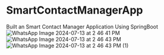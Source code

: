 # SmartContactManagerApp
Built an Smart Contact Manager Application Using SpringBoot
![WhatsApp Image 2024-07-13 at 2 46 41 PM](https://github.com/user-attachments/assets/27db11f5-cbd2-4da6-9408-45e75843eb3b)
![WhatsApp Image 2024-07-13 at 2 46 43 PM](https://github.com/user-attachments/assets/91aa7a38-553a-4b4f-9d64-9927768453ed)
![WhatsApp Image 2024-07-13 at 2 46 43 PM (1)](https://github.com/user-attachments/assets/f2bc4f8e-4c01-456f-9c4c-51bd2a50a9e9)

